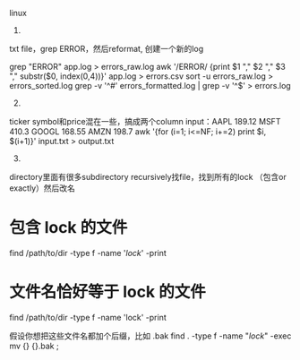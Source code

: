 linux


1.
txt file，grep ERROR，然后reformat, 创建一个新的log

grep "ERROR" app.log > errors_raw.log
awk '/ERROR/ {print $1 "," $2 "," $3 "," substr($0, index($0,$4))}' app.log > errors.csv
sort -u errors_raw.log > errors_sorted.log
grep -v '^#' errors_formatted.log | grep -v '^$' > errors.log

2.
ticker symbol和price混在一些，搞成两个column
input：AAPL 189.12 MSFT 410.3 GOOGL 168.55 AMZN 198.7
awk '{for (i=1; i<=NF; i+=2) print $i, $(i+1)}' input.txt > output.txt


3.
directory里面有很多subdirectory
recursively找file，找到所有的lock （包含or exactly）然后改名

# 包含 lock 的文件
find /path/to/dir -type f -name '*lock*' -print

# 文件名恰好等于 lock 的文件
find /path/to/dir -type f -name 'lock' -print

假设你想把这些文件名都加个后缀，比如 .bak
find . -type f -name "*lock*" -exec mv {} {}.bak \;






